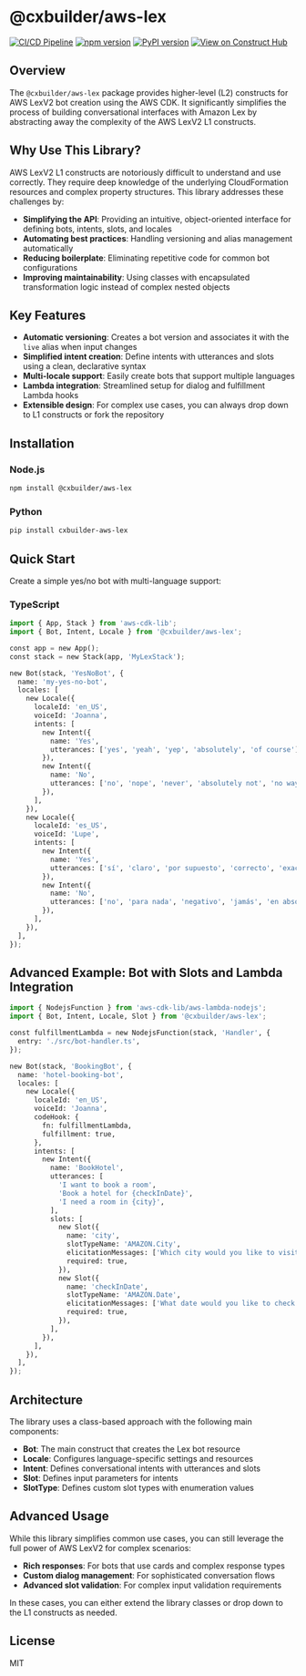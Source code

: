# @cxbuilder/aws-lex

[![CI/CD Pipeline](https://github.com/cxbuilder/aws-lex/actions/workflows/ci-cd.yml/badge.svg)](https://github.com/cxbuilder/aws-lex/actions/workflows/ci-cd.yml)
[![npm version](https://badge.fury.io/js/@cxbuilder%2Faws-lex.svg)](https://badge.fury.io/js/@cxbuilder%2Faws-lex)
[![PyPI version](https://badge.fury.io/py/cxbuilder-aws-lex.svg)](https://badge.fury.io/py/cxbuilder-aws-lex)
[![View on Construct Hub](https://constructs.dev/badge?package=%40cxbuilder%2Faws-lex)](https://constructs.dev/packages/@cxbuilder/aws-lex)

## Overview

The `@cxbuilder/aws-lex` package provides higher-level (L2) constructs for AWS LexV2 bot creation using the AWS CDK. It significantly simplifies the process of building conversational interfaces with Amazon Lex by abstracting away the complexity of the AWS LexV2 L1 constructs.

## Why Use This Library?

AWS LexV2 L1 constructs are notoriously difficult to understand and use correctly. They require deep knowledge of the underlying CloudFormation resources and complex property structures. This library addresses these challenges by:

* **Simplifying the API**: Providing an intuitive, object-oriented interface for defining bots, intents, slots, and locales
* **Automating best practices**: Handling versioning and alias management automatically
* **Reducing boilerplate**: Eliminating repetitive code for common bot configurations
* **Improving maintainability**: Using classes with encapsulated transformation logic instead of complex nested objects

## Key Features

* **Automatic versioning**: Creates a bot version and associates it with the `live` alias when input changes
* **Simplified intent creation**: Define intents with utterances and slots using a clean, declarative syntax
* **Multi-locale support**: Easily create bots that support multiple languages
* **Lambda integration**: Streamlined setup for dialog and fulfillment Lambda hooks
* **Extensible design**: For complex use cases, you can always drop down to L1 constructs or fork the repository

## Installation

### Node.js

```bash
npm install @cxbuilder/aws-lex
```

### Python

```bash
pip install cxbuilder-aws-lex
```

## Quick Start

Create a simple yes/no bot with multi-language support:

### TypeScript

```python
import { App, Stack } from 'aws-cdk-lib';
import { Bot, Intent, Locale } from '@cxbuilder/aws-lex';

const app = new App();
const stack = new Stack(app, 'MyLexStack');

new Bot(stack, 'YesNoBot', {
  name: 'my-yes-no-bot',
  locales: [
    new Locale({
      localeId: 'en_US',
      voiceId: 'Joanna',
      intents: [
        new Intent({
          name: 'Yes',
          utterances: ['yes', 'yeah', 'yep', 'absolutely', 'of course'],
        }),
        new Intent({
          name: 'No',
          utterances: ['no', 'nope', 'never', 'absolutely not', 'no way'],
        }),
      ],
    }),
    new Locale({
      localeId: 'es_US',
      voiceId: 'Lupe',
      intents: [
        new Intent({
          name: 'Yes',
          utterances: ['sí', 'claro', 'por supuesto', 'correcto', 'exacto'],
        }),
        new Intent({
          name: 'No',
          utterances: ['no', 'para nada', 'negativo', 'jamás', 'en absoluto'],
        }),
      ],
    }),
  ],
});
```

## Advanced Example: Bot with Slots and Lambda Integration

```python
import { NodejsFunction } from 'aws-cdk-lib/aws-lambda-nodejs';
import { Bot, Intent, Locale, Slot } from '@cxbuilder/aws-lex';

const fulfillmentLambda = new NodejsFunction(stack, 'Handler', {
  entry: './src/bot-handler.ts',
});

new Bot(stack, 'BookingBot', {
  name: 'hotel-booking-bot',
  locales: [
    new Locale({
      localeId: 'en_US',
      voiceId: 'Joanna',
      codeHook: {
        fn: fulfillmentLambda,
        fulfillment: true,
      },
      intents: [
        new Intent({
          name: 'BookHotel',
          utterances: [
            'I want to book a room',
            'Book a hotel for {checkInDate}',
            'I need a room in {city}',
          ],
          slots: [
            new Slot({
              name: 'city',
              slotTypeName: 'AMAZON.City',
              elicitationMessages: ['Which city would you like to visit?'],
              required: true,
            }),
            new Slot({
              name: 'checkInDate',
              slotTypeName: 'AMAZON.Date',
              elicitationMessages: ['What date would you like to check in?'],
              required: true,
            }),
          ],
        }),
      ],
    }),
  ],
});
```

## Architecture

The library uses a class-based approach with the following main components:

* **Bot**: The main construct that creates the Lex bot resource
* **Locale**: Configures language-specific settings and resources
* **Intent**: Defines conversational intents with utterances and slots
* **Slot**: Defines input parameters for intents
* **SlotType**: Defines custom slot types with enumeration values

## Advanced Usage

While this library simplifies common use cases, you can still leverage the full power of AWS LexV2 for complex scenarios:

* **Rich responses**: For bots that use cards and complex response types
* **Custom dialog management**: For sophisticated conversation flows
* **Advanced slot validation**: For complex input validation requirements

In these cases, you can either extend the library classes or drop down to the L1 constructs as needed.

## License

MIT
